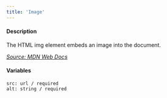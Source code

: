 ```yaml
---
title: 'Image'
---
```

#### Description
The HTML img element embeds an image into the document.

*[Source: MDN Web Docs](https://developer.mozilla.org/en-US/docs/Web/HTML/Element/img)*

#### Variables
~~~
src: url / required
alt: string / required
~~~


